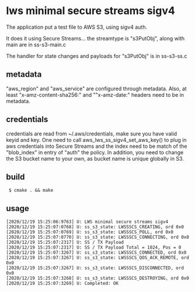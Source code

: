 # lws minimal secure streams sigv4

The application put a test file to AWS S3, using sigv4 auth.

It does it using Secure Streams... the streamtype is "s3PutObj", along with main
are in ss-s3-main.c

The handler for state changes and payloads for "s3PutObj" is in ss-s3-ss.c


## metadata
 "aws_region" and "aws_service" are configured through metadata. Also, at least
 "x-amz-content-sha256:" and ""x-amz-date:" headers need to be in metadata.


## credentials
credentials are read from ~/.aws/credentials, make sure you have valid keyid and
key.  One need to call aws_lws_ss_sigv4_set_aws_key() to plug in aws credentials into
Secure Streams and the index need to be match of the "blob_index" in entry of "auth"
the policy.  In addition, you need to change the S3 bucket name to your own, as
bucket name is unique globally in S3.


## build

```
 $ cmake . && make
```

## usage


```
[2020/12/19 15:25:06:9763] U: LWS minimal secure streams sigv4
[2020/12/19 15:25:07:0768] U: ss_s3_state: LWSSSCS_CREATING, ord 0x0
[2020/12/19 15:25:07:0769] U: ss_s3_state: LWSSSCS_POLL, ord 0x0
[2020/12/19 15:25:07:0770] U: ss_s3_state: LWSSSCS_CONNECTING, ord 0x0
[2020/12/19 15:25:07:2317] U: SS / TX Payload
[2020/12/19 15:25:07:2317] U: SS / TX Payload Total = 1024, Pos = 0
[2020/12/19 15:25:07:3267] U: ss_s3_state: LWSSSCS_CONNECTED, ord 0x0
[2020/12/19 15:25:07:3267] U: ss_s3_state: LWSSSCS_QOS_ACK_REMOTE, ord 0x0
[2020/12/19 15:25:07:3267] U: ss_s3_state: LWSSSCS_DISCONNECTED, ord 0x0
[2020/12/19 15:25:07:3268] U: ss_s3_state: LWSSSCS_DESTROYING, ord 0x0
[2020/12/19 15:25:07:3269] U: Completed: OK

```
